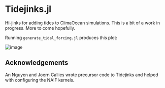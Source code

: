 # Tidejinks.jl

Hi-jinks for adding tides to ClimaOcean simulations.
This is a bit of a work in progress. More to come hopefully.

Running `generate_tidal_forcing.jl` produces this plot:

![image](https://github.com/user-attachments/assets/c8f48a2f-7235-4e49-8346-b44efa4ddc3e)

## Acknowledgements

An Nguyen and Joern Callies wrote precursor code to Tidejinks and helped with configuring the NAIF kernels.

